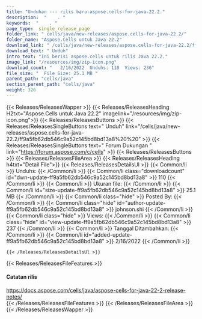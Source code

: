 ```yaml
---
title: "Unduhan --- rilis baru-aspose.cells-for-java-22.2." 
description:  "    . " 
keywords:  "    . " 
page_type:  single_release_page
folder_link: " cells/java/new-releases/aspose.cells-for-java-22.2/"
folder_name: "Aspose.Cells untuk Java 22.2"
download_link: " /cells/java/new-releases/aspose.cells-for-java-22.2/ff9a5fb62db546c9a52c145bd8bd13a8"
download_text: " Unduh"
intro_text: "Ini berisi aspose.cells untuk rilis Java 22.2."
image_link: "/resources/img/zip-icon.png"
download_count: "   2/16/2022  Unduhs: 110  Views: 236"
file_size: "  File Size: 25.1 MB "
parent_path: "cells/java"
section_parent_path: "cells/java"
weight: 326
---
```


{{< Releases/ReleasesWapper >}}
  {{< Releases/ReleasesHeading H2txt="Aspose.Cells untuk Java 22.2" imagelink="/resources/img/zip-icon.png">}}
  {{< Releases/ReleasesButtons >}}
    {{< Releases/ReleasesSingleButtons text=" Unduh" link="/cells/java/new-releases/aspose.cells-for-java-22.2/ff9a5fb62db546c9a52c145bd8bd13a8%20%20" >}}
    {{< Releases/ReleasesSingleButtons text=" Forum Dukungan " link="https://forum.aspose.com/c/cells" >}}
  {{< Releases/ReleasesButtons >}}
  {{< Releases/ReleasesFileArea >}}
    {{< Releases/ReleasesHeading h4txt="Detail File">}}
    {{< Releases/ReleasesDetailsUl >}}
            {{< Common/li  >}} Unduhs: {{< /Common/li >}} 
      {{< Common/li class="downloadcount" id="dwn-update-ff9a5fb62db546c9a52c145bd8bd13a8" >}} 110 {{< /Common/li >}} 
      {{< Common/li  >}} Ukuran file: {{< /Common/li >}} 
      {{< Common/li id="size-update-ff9a5fb62db546c9a52c145bd8bd13a8" >}} 25.1 MB {{< /Common/li >}} 
      {{< Common/li  class="hide" >}} Posted By: {{< /Common/li >}} 
      {{< Common/li class="hide" id="author-update-ff9a5fb62db546c9a52c145bd8bd13a8" >}} johnson.shi {{< /Common/li >}} 
      {{< Common/li class="hide"  >}} Views: {{< /Common/li >}} 
      {{< Common/li class="hide" id="view-update-ff9a5fb62db546c9a52c145bd8bd13a8" >}} 237 {{< /Common/li >}} 
      {{< Common/li  >}} Tanggal Ditambahkan: {{< /Common/li >}} 
      {{< Common/li id="added-update-ff9a5fb62db546c9a52c145bd8bd13a8" >}} 2/16/2022 {{< /Common/li >}} 

    {{< /Releases/ReleasesDetailsUl >}}

  {{< Releases/ReleasesFileFeatures >}}
      <h4>Catatan rilis</h4><div><a href="https://docs.aspose.com/cells/java/aspose-cells-for-java-22-2-release-notes/">https://docs.aspose.com/cells/java/aspose-cells-for-java-22-2-release-notes/</a></div>
  {{< /Releases/ReleasesFileFeatures >}}
 {{< /Releases/ReleasesFileArea >}}
{{< /Releases/ReleasesWapper >}}


